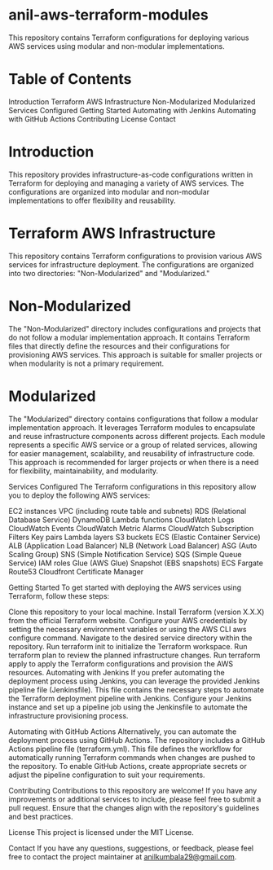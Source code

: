 # anil-aws-terraform-modules

This repository contains Terraform configurations for deploying various AWS services using modular and non-modular implementations.

# Table of Contents
Introduction
Terraform AWS Infrastructure
Non-Modularized
Modularized
Services Configured
Getting Started
Automating with Jenkins
Automating with GitHub Actions
Contributing
License
Contact
# Introduction
This repository provides infrastructure-as-code configurations written in Terraform for deploying and managing a variety of AWS services. The configurations are organized into modular and non-modular implementations to offer flexibility and reusability.

# Terraform AWS Infrastructure
This repository contains Terraform configurations to provision various AWS services for infrastructure deployment. The configurations are organized into two directories: "Non-Modularized" and "Modularized."

# Non-Modularized
The "Non-Modularized" directory includes configurations and projects that do not follow a modular implementation approach. It contains Terraform files that directly define the resources and their configurations for provisioning AWS services. This approach is suitable for smaller projects or when modularity is not a primary requirement.

# Modularized
The "Modularized" directory contains configurations that follow a modular implementation approach. It leverages Terraform modules to encapsulate and reuse infrastructure components across different projects. Each module represents a specific AWS service or a group of related services, allowing for easier management, scalability, and reusability of infrastructure code. This approach is recommended for larger projects or when there is a need for flexibility, maintainability, and modularity.

Services Configured
The Terraform configurations in this repository allow you to deploy the following AWS services:

EC2 instances
VPC (including route table and subnets)
RDS (Relational Database Service)
DynamoDB
Lambda functions
CloudWatch Logs
CloudWatch Events
CloudWatch Metric Alarms
CloudWatch Subscription Filters
Key pairs
Lambda layers
S3 buckets
ECS (Elastic Container Service)
ALB (Application Load Balancer)
NLB (Network Load Balancer)
ASG (Auto Scaling Group)
SNS (Simple Notification Service)
SQS (Simple Queue Service)
IAM roles
Glue (AWS Glue)
Snapshot (EBS snapshots)
ECS Fargate
Route53
Cloudfront
Certificate Manager



Getting Started
To get started with deploying the AWS services using Terraform, follow these steps:

Clone this repository to your local machine.
Install Terraform (version X.X.X) from the official Terraform website.
Configure your AWS credentials by setting the necessary environment variables or using the AWS CLI aws configure command.
Navigate to the desired service directory within the repository.
Run terraform init to initialize the Terraform workspace.
Run terraform plan to review the planned infrastructure changes.
Run terraform apply to apply the Terraform configurations and provision the AWS resources.
Automating with Jenkins
If you prefer automating the deployment process using Jenkins, you can leverage the provided Jenkins pipeline file (Jenkinsfile). This file contains the necessary steps to automate the Terraform deployment pipeline with Jenkins. Configure your Jenkins instance and set up a pipeline job using the Jenkinsfile to automate the infrastructure provisioning process.

Automating with GitHub Actions
Alternatively, you can automate the deployment process using GitHub Actions. The repository includes a GitHub Actions pipeline file (terraform.yml). This file defines the workflow for automatically running Terraform commands when changes are pushed to the repository. To enable GitHub Actions, create appropriate secrets or adjust the pipeline configuration to suit your requirements.

Contributing
Contributions to this repository are welcome! If you have any improvements or additional services to include, please feel free to submit a pull request. Ensure that the changes align with the repository's guidelines and best practices.

License
This project is licensed under the MIT License.

Contact
If you have any questions, suggestions, or feedback, please feel free to contact the project maintainer at anilkumbala29@gmail.com.